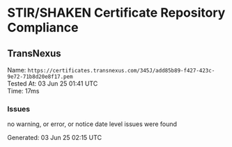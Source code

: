 # STIR/SHAKEN Certificate Repository Compliance

## TransNexus

Name: `https://certificates.transnexus.com/345J/add85b89-f427-423c-9e72-71b8d20e8f17.pem`\
Tested At: 03 Jun 25 01:41 UTC\
Time: 17ms

### Issues

no warning, or error, or notice date level issues were found

Generated: 03 Jun 25 02:15 UTC